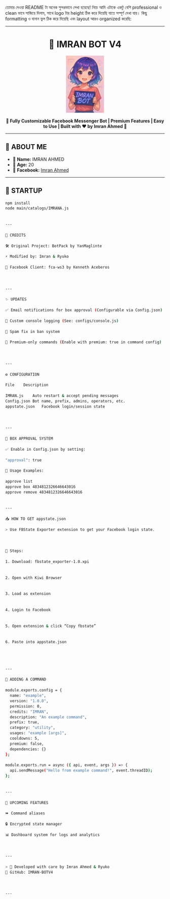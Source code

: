 তোমার দেওয়া README টা অনেক সুন্দরভাবে লেখা হয়েছে! নিচে আমি এটাকে একটু বেশি professional ও clean ভাবে সাজিয়ে দিলাম, সাথে logo টার height ঠিক করে দিয়েছি যাতে সম্পূর্ণ দেখা যায়। কিছু formatting ও বানান ভুল ঠিক করে দিয়েছি এবং layout আরও organized করেছি:


---

<h1 align="center">
  🤖 IMRAN BOT V4
</h1>

<p align="center">
  <img src="https://raw.githubusercontent.com/MR-IMRAN-60/ImranBypass/refs/heads/main/imranbotlogo.png" height="180"/>
</p>

<p align="center">
  <strong>🌟 Fully Customizable Facebook Messenger Bot | Premium Features | Easy to Use | Built with ❤️ by Imran Ahmed 🌟</strong>
</p>

---

## 📌 ABOUT ME

- 👤 **Name:** IMRAN AHMED  
- 🎂 **Age:** 20  
- 🔗 **Facebook:** [Imran Ahmed](https://www.facebook.com/Imran.Ahmed099)

---

## 🚀 STARTUP

```bash
npm install
node main/catalogs/IMRANA.js


---

🙌 CREDITS

🛠️ Original Project: BotPack by YanMaglinte

⚡ Modified by: Imran & Ryuko

🔌 Facebook Client: fca-ws3 by Kenneth Aceberos



---

✨ UPDATES

✅ Email notifications for box approval (Configurable via Config.json)

🔧 Custom console logging (See: configs/console.js)

🚫 Spam fix in ban system

💎 Premium-only commands (Enable with premium: true in command config)



---

⚙️ CONFIGURATION

File	Description

IMRAN.js	Auto restart & accept pending messages
Config.json	Bot name, prefix, admins, operators, etc.
appstate.json	Facebook login/session state



---

🔐 BOX APPROVAL SYSTEM

✅ Enable in Config.json by setting:

"approval": true

📌 Usage Examples:

approve list
approve box 4834812326646643016
approve remove 4834812326646643016


---

📥 HOW TO GET appstate.json

> Use FBState Exporter extension to get your Facebook login state.



🧭 Steps:

1. Download: fbstate_exporter-1.0.xpi


2. Open with Kiwi Browser


3. Load as extension


4. Login to Facebook


5. Open extension & click “Copy fbstate”


6. Paste into appstate.json




---

🧠 ADDING A COMMAND

module.exports.config = {
  name: "example",
  version: "1.0.0",
  permission: 0,
  credits: "IMRAN",
  description: "An example command",
  prefix: true,
  category: "utility",
  usages: "example [args]",
  cooldowns: 5,
  premium: false,
  dependencies: {}
};

module.exports.run = async ({ api, event, args }) => {
  api.sendMessage("Hello from example command!", event.threadID);
};


---

🧩 UPCOMING FEATURES

⏩ Command aliases

🔒 Encrypted state manager

📊 Dashboard system for logs and analytics



---

> 💬 Developed with care by Imran Ahmed & Ryuko
📁 GitHub: IMRAN-BOTV4



---
